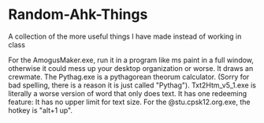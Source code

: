 # Random-Ahk-Things
A collection of the more useful things I have made instead of working in class

For the AmogusMaker.exe, run it in a program like ms paint in a full window, otherwise it could mess up your desktop organization or worse. It draws an crewmate.
The Pythag.exe is a pythagorean theorum calculator. (Sorry for bad spelling, there is a reason it is just called "Pythag").
Txt2Htm_v5_1.exe is literally a worse version of word that only does text. It has one redeeming feature: It has no upper limit for text size.
For the @stu.cpsk12.org.exe, the hotkey is "alt+1 up".
